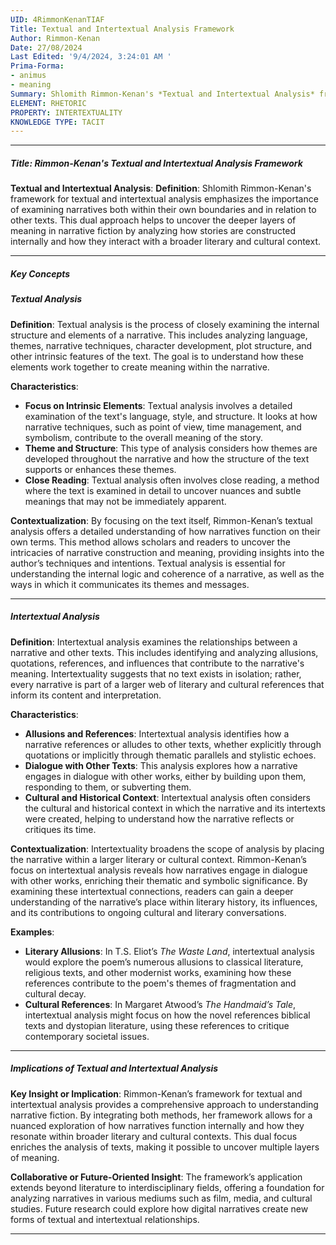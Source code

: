 ```yaml
---
UID: 4RimmonKenanTIAF
Title: Textual and Intertextual Analysis Framework
Author: Rimmon-Kenan
Date: 27/08/2024
Last Edited: '9/4/2024, 3:24:01 AM '
Prima-Forma:
- animus
- meaning
Summary: Shlomith Rimmon-Kenan's *Textual and Intertextual Analysis* framework examines narratives both internally and in relation to other texts. By integrating textual analysis with intertextual connections, her approach uncovers deeper layers of meaning, offering a comprehensive understanding of how narratives function within literary and cultural contexts.
ELEMENT: RHETORIC
PROPERTY: INTERTEXTUALITY
KNOWLEDGE TYPE: TACIT
---
```


---

##### Title: **Rimmon-Kenan's Textual and Intertextual Analysis Framework**

**Textual and Intertextual Analysis**:
   **Definition**: Shlomith Rimmon-Kenan's framework for textual and intertextual analysis emphasizes the importance of examining narratives both within their own boundaries and in relation to other texts. This dual approach helps to uncover the deeper layers of meaning in narrative fiction by analyzing how stories are constructed internally and how they interact with a broader literary and cultural context.

---

##### Key Concepts

##### Textual Analysis

**Definition**:
   Textual analysis is the process of closely examining the internal structure and elements of a narrative. This includes analyzing language, themes, narrative techniques, character development, plot structure, and other intrinsic features of the text. The goal is to understand how these elements work together to create meaning within the narrative.

**Characteristics**:
   - **Focus on Intrinsic Elements**: Textual analysis involves a detailed examination of the text's language, style, and structure. It looks at how narrative techniques, such as point of view, time management, and symbolism, contribute to the overall meaning of the story.
   - **Theme and Structure**: This type of analysis considers how themes are developed throughout the narrative and how the structure of the text supports or enhances these themes.
   - **Close Reading**: Textual analysis often involves close reading, a method where the text is examined in detail to uncover nuances and subtle meanings that may not be immediately apparent.

**Contextualization**:
   By focusing on the text itself, Rimmon-Kenan’s textual analysis offers a detailed understanding of how narratives function on their own terms. This method allows scholars and readers to uncover the intricacies of narrative construction and meaning, providing insights into the author’s techniques and intentions. Textual analysis is essential for understanding the internal logic and coherence of a narrative, as well as the ways in which it communicates its themes and messages.

---

##### Intertextual Analysis

**Definition**:
   Intertextual analysis examines the relationships between a narrative and other texts. This includes identifying and analyzing allusions, quotations, references, and influences that contribute to the narrative's meaning. Intertextuality suggests that no text exists in isolation; rather, every narrative is part of a larger web of literary and cultural references that inform its content and interpretation.

**Characteristics**:
   - **Allusions and References**: Intertextual analysis identifies how a narrative references or alludes to other texts, whether explicitly through quotations or implicitly through thematic parallels and stylistic echoes.
   - **Dialogue with Other Texts**: This analysis explores how a narrative engages in dialogue with other works, either by building upon them, responding to them, or subverting them.
   - **Cultural and Historical Context**: Intertextual analysis often considers the cultural and historical context in which the narrative and its intertexts were created, helping to understand how the narrative reflects or critiques its time.

**Contextualization**:
   Intertextuality broadens the scope of analysis by placing the narrative within a larger literary or cultural context. Rimmon-Kenan’s focus on intertextual analysis reveals how narratives engage in dialogue with other works, enriching their thematic and symbolic significance. By examining these intertextual connections, readers can gain a deeper understanding of the narrative’s place within literary history, its influences, and its contributions to ongoing cultural and literary conversations.

**Examples**:
   - **Literary Allusions**: In T.S. Eliot’s *The Waste Land*, intertextual analysis would explore the poem’s numerous allusions to classical literature, religious texts, and other modernist works, examining how these references contribute to the poem's themes of fragmentation and cultural decay.
   - **Cultural References**: In Margaret Atwood’s *The Handmaid’s Tale*, intertextual analysis might focus on how the novel references biblical texts and dystopian literature, using these references to critique contemporary societal issues.

---

##### Implications of Textual and Intertextual Analysis

**Key Insight or Implication**:
   Rimmon-Kenan’s framework for textual and intertextual analysis provides a comprehensive approach to understanding narrative fiction. By integrating both methods, her framework allows for a nuanced exploration of how narratives function internally and how they resonate within broader literary and cultural contexts. This dual focus enriches the analysis of texts, making it possible to uncover multiple layers of meaning.

**Collaborative or Future-Oriented Insight**:
   The framework’s application extends beyond literature to interdisciplinary fields, offering a foundation for analyzing narratives in various mediums such as film, media, and cultural studies. Future research could explore how digital narratives create new forms of textual and intertextual relationships.

---
